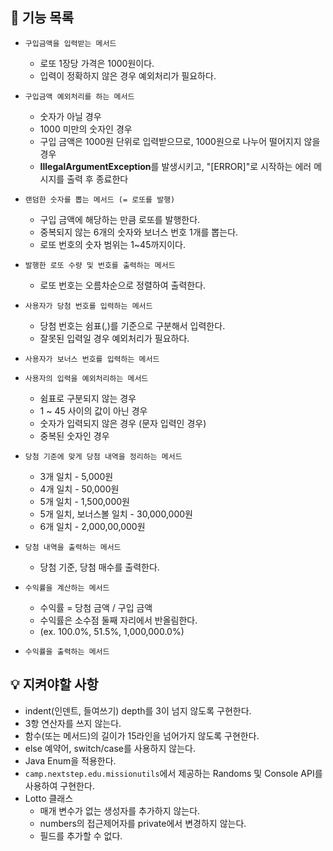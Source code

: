 ## 📌 기능 목록

* ```구입금액을 입력받는 메서드```

    * 로또 1장당 가격은 1000원이다.
    * 입력이 정확하지 않은 경우 예외처리가 필요하다.


* ```구입금액 예외처리를 하는 메서드```

    * 숫자가 아닐 경우
    * 1000 미만의 숫자인 경우
    * 구입 금액은 1000원 단위로 입력받으므로, 1000원으로 나누어 떨어지지 않을 경우
    * **IllegalArgumentException**를 발생시키고, "[ERROR]"로 시작하는 에러 메시지를 출력 후 종료한다


* ```랜덤한 숫자를 뽑는 메서드 (= 로또를 발행)```

    * 구입 금액에 해당하는 만큼 로또를 발행한다.
    * 중복되지 않는 6개의 숫자와 보너스 번호 1개를 뽑는다.
    * 로또 번호의 숫자 범위는 1~45까지이다.


* ```발행한 로또 수량 및 번호를 출력하는 메서드```

    * 로또 번호는 오름차순으로 정렬하여 출력한다.


* ```사용자가 당첨 번호를 입력하는 메서드```

    * 당첨 번호는 쉼표(,)를 기준으로 구분해서 입력한다.
    * 잘못된 입력일 경우 예외처리가 필요하다.


* ```사용자가 보너스 번호를 입력하는 메서드```


* ```사용자의 입력을 예외처리하는 메서드```

    * 쉼표로 구분되지 않는 경우
    * 1 ~ 45 사이의 값이 아닌 경우
    * 숫자가 입력되지 않은 경우 (문자 입력인 경우)
    * 중복된 숫자인 경우


* ```당첨 기준에 맞게 당첨 내역을 정리하는 메서드```

    * 3개 일치 - 5,000원
    * 4개 일치 - 50,000원
    * 5개 일치 - 1,500,000원
    * 5개 일치, 보너스볼 일치 - 30,000,000원
    * 6개 일치 - 2,000,00,000원

* ```당첨 내역을 출력하는 메서드```

    * 당첨 기준, 당첨 매수를 출력한다.

* ```수익률을 계산하는 메서드```

    * 수익률 = 당첨 금액 / 구입 금액
    * 수익률은 소수점 둘째 자리에서 반올림한다.
    * (ex. 100.0%, 51.5%, 1,000,000.0%)


* ```수익률을 출력하는 메서드```


## 💡 지켜야할 사항

* indent(인덴트, 들여쓰기) depth를 3이 넘지 않도록 구현한다.
* 3항 연산자를 쓰지 않는다.
* 함수(또는 메서드)의 길이가 15라인을 넘어가지 않도록 구현한다.
* else 예약어, switch/case를 사용하지 않는다.
* Java Enum을 적용한다.
* ```camp.nextstep.edu.missionutils```에서 제공하는 Randoms 및 Console API를 사용하여 구현한다.
* Lotto 클래스
    * 매개 변수가 없는 생성자를 추가하지 않는다.
    * numbers의 접근제어자를 private에서 변경하지 않는다.
    * 필드를 추가할 수 없다.